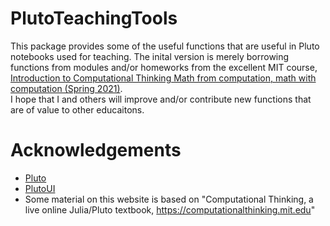 # PlutoTeachingTools

This package provides some of the useful functions that are useful in Pluto notebooks used for teaching.  The inital version is merely borrowing functions from modules and/or homeworks from the excellent MIT course, [Introduction to Computational Thinking
Math from computation, math with computation (Spring 2021)](https://computationalthinking.mit.edu/Spring21/).  
I hope that I and others will improve and/or contribute new functions that are of value to other educaitons.


# Acknowledgements
- [Pluto](https://github.com/fonsp/Pluto.jl)
- [PlutoUI](https://github.com/fonsp/PlutoUI.jl)
- Some material on this website is based on "Computational Thinking, a live online Julia/Pluto textbook, https://computationalthinking.mit.edu"


